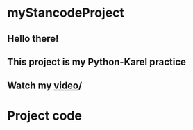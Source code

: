 # myStancodeProject
## Hello there!
## This project is my Python-Karel practice

## Watch my [video]()/


# Project code
